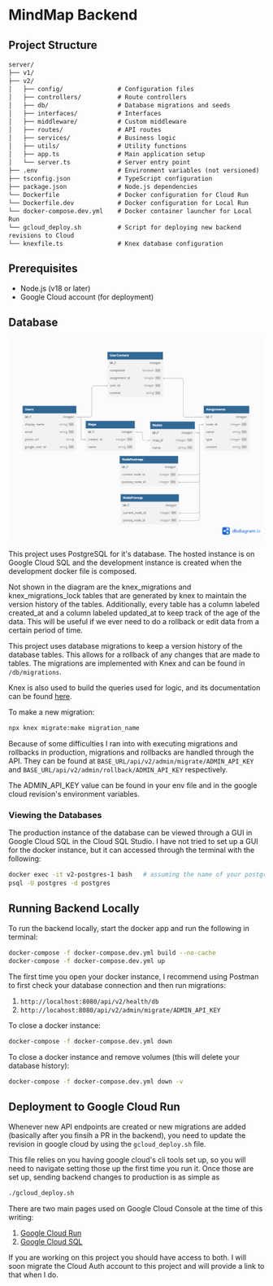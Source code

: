 # MindMap Backend

## Project Structure

```
server/
├── v1/
├── v2/
│   ├── config/               # Configuration files
│   ├── controllers/          # Route controllers
│   ├── db/                   # Database migrations and seeds
│   ├── interfaces/           # Interfaces
│   ├── middleware/           # Custom middleware
│   ├── routes/               # API routes
│   ├── services/             # Business logic
│   ├── utils/                # Utility functions
│   ├── app.ts                # Main application setup
│   └── server.ts             # Server entry point
├── .env                      # Environment variables (not versioned)
├── tsconfig.json             # TypeScript configuration
├── package.json              # Node.js dependencies
└── Dockerfile                # Docker configuration for Cloud Run
└── Dockerfile.dev            # Docker configuration for Local Run
└── docker-compose.dev.yml    # Docker container launcher for Local Run
└── gcloud_deploy.sh          # Script for deploying new backend revisions to Cloud
└── knexfile.ts               # Knex database configuration
```

## Prerequisites

- Node.js (v18 or later)
- Google Cloud account (for deployment)

## Database

![Database Diagram](/server/v2/MindMapERD.png)

This project uses PostgreSQL for it's database. The hosted instance is on Google Cloud SQL and the development instance is created when the development docker file is composed.

Not shown in the diagram are the knex_migrations and knex_migrations_lock tables that are generated by knex to maintain the version history of the tables. Additionally, every table has a column labeled created_at and a column labeled updated_at to keep track of the age of the data. This will be useful if we ever need to do a rollback or edit data from a certain period of time.

This project uses database migrations to keep a version history of the database tables. This allows for a rollback of any changes that are made to tables. The migrations are implemented with Knex and can be found in `/db/migrations`.

Knex is also used to build the queries used for logic, and its documentation can be found [here](https://knexjs.org/).

To make a new migration:

```bash
npx knex migrate:make migration_name
```

Because of some difficulties I ran into with executing migrations and rollbacks in production, migrations and rollbacks are handled through the API. They can be found at `BASE_URL/api/v2/admin/migrate/ADMIN_API_KEY` and `BASE_URL/api/v2/admin/rollback/ADMIN_API_KEY` respectively.

The ADMIN_API_KEY value can be found in your env file and in the google cloud revision's environment variables.

### Viewing the Databases

The production instance of the database can be viewed through a GUI in Google Cloud SQL in the Cloud SQL Studio. I have not tried to set up a GUI for the docker instance, but it can accessed through the terminal with the following:

```bash
docker exec -it v2-postgres-1 bash   # assuming the name of your postgres instance is v2-postgres1
psql -U postgres -d postgres
```

## Running Backend Locally

To run the backend locally, start the docker app and run the following in terminal:

```bash
docker-compose -f docker-compose.dev.yml build --no-cache
docker-compose -f docker-compose.dev.yml up
```

The first time you open your docker instance, I recommend using Postman to first check your database connection and then run migrations:

1. `http://localhost:8080/api/v2/health/db`
2. `http://locahost:8080/api/v2/admin/migrate/ADMIN_API_KEY`

To close a docker instance:

```bash
docker-compose -f docker-compose.dev.yml down
```

To close a docker instance and remove volumes (this will delete your database history):

```bash
docker-compose -f docker-compose.dev.yml down -v
```

## Deployment to Google Cloud Run

Whenever new API endpoints are created or new migrations are added (basically after you finsih a PR in the backend), you need to update the revision in google cloud by using the `gcloud_deploy.sh` file.

This file relies on you having google cloud's cli tools set up, so you will need to navigate setting those up the first time you run it. Once those are set up, sending backend changes to production is as simple as

```bash
./gcloud_deploy.sh
```

There are two main pages used on Google Cloud Console at the time of this writing:

1. [Google Cloud Run](https://console.cloud.google.com/run?authuser=5&hl=en&inv=1&invt=AbthOg&project=mindmap-455320)
2. [Google Cloud SQL](https://console.cloud.google.com/sql/instances?authuser=5&hl=en&invt=Abth8Q&project=mindmap-455320)

If you are working on this project you should have access to both. I will soon migrate the Cloud Auth account to this project and will provide a link to that when I do.
